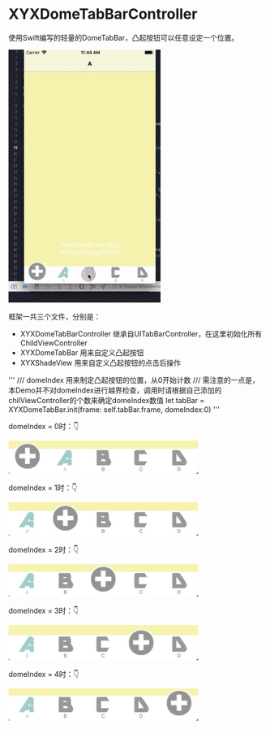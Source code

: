 # XYXDomeTabBarController
使用Swift编写的轻量的DomeTabBar，凸起按钮可以任意设定一个位置。

![gif](./ReadMe/aa.gif)

框架一共三个文件，分别是：
- XYXDomeTabBarController 继承自UITabBarController，在这里初始化所有ChildViewController
- XYXDomeTabBar 用来自定义凸起按钮
- XYXShadeView 用来自定义凸起按钮的点击后操作

'''
/// domeIndex 用来制定凸起按钮的位置，从0开始计数
/// 需注意的一点是，本Demo并不对domeIndex进行越界检查，调用时请根据自己添加的chilViewController的个数来确定domeIndex数值
let tabBar = XYXDomeTabBar.init(frame: self.tabBar.frame, domeIndex:0)
'''

domeIndex = 0时：👇

![domeIndex = 0](./ReadMe/0.png)

domeIndex = 1时：👇

![imdomeIndex = 1](./ReadMe/1.png)

domeIndex = 2时：👇

![domeIndex = 2](./ReadMe/2.png)

domeIndex = 3时：👇

![domeIndex = 3](./ReadMe/3.png)

domeIndex = 4时：👇

![domeIndex = 4](./ReadMe/4.png)
